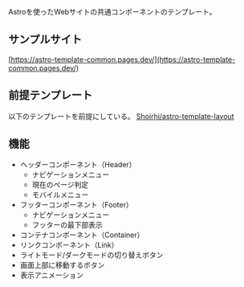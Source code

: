 Astroを使ったWebサイトの共通コンポーネントのテンプレート。

## サンプルサイト
[https://astro-template-common.pages.dev/](https://astro-template-common.pages.dev/)

## 前提テンプレート
以下のテンプレートを前提にしている。
[Shoirhi/astro-template-layout](https://github.com/Shoirhi/astro-template-layout)

## 機能
- ヘッダーコンポーネント（Header）
  - ナビゲーションメニュー
  - 現在のページ判定
  - モバイルメニュー
- フッターコンポーネント（Footer）
  - ナビゲーションメニュー
  - フッターの最下部表示
- コンテナコンポーネント（Container）
- リンクコンポーネント（Link）
- ライトモード/ダークモードの切り替えボタン
- 画面上部に移動するボタン
- 表示アニメーション
